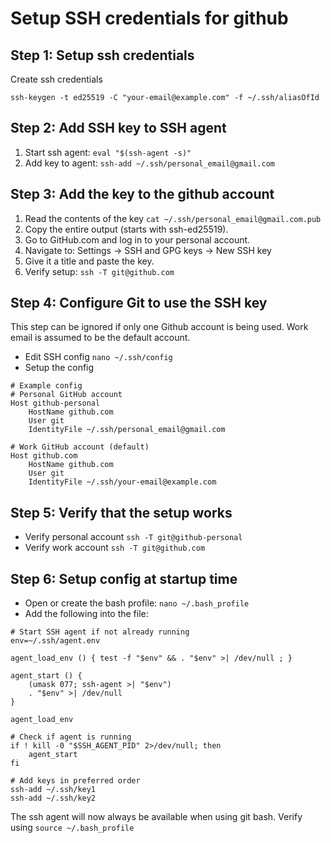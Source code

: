 # Setup SSH credentials for github
## Step 1: Setup ssh credentials
Create ssh credentials
```
ssh-keygen -t ed25519 -C "your-email@example.com" -f ~/.ssh/aliasOfId
```

## Step 2: Add SSH key to SSH agent
1. Start ssh agent: `eval "$(ssh-agent -s)"`
2. Add key to agent: `ssh-add ~/.ssh/personal_email@gmail.com`

## Step 3: Add the key to the github account
1. Read the contents of the key `cat ~/.ssh/personal_email@gmail.com.pub`
2. Copy the entire output (starts with ssh-ed25519).
3. Go to GitHub.com and log in to your personal account.
4. Navigate to: Settings → SSH and GPG keys → New SSH key
5. Give it a title and paste the key.
6. Verify setup: `ssh -T git@github.com`

## Step 4: Configure Git to use the SSH key
This step can be ignored if only one Github account is being used.
Work email is assumed to be the default account.

- Edit SSH config `nano ~/.ssh/config`
- Setup the config
```
# Example config
# Personal GitHub account
Host github-personal
	HostName github.com
	User git
	IdentityFile ~/.ssh/personal_email@gmail.com

# Work GitHub account (default)
Host github.com
	HostName github.com
	User git
	IdentityFile ~/.ssh/your-email@example.com
```

## Step 5: Verify that the setup works
- Verify personal account `ssh -T git@github-personal`
- Verify work account `ssh -T git@github.com`

## Step 6: Setup config at startup time
- Open or create the bash profile: `nano ~/.bash_profile`
- Add the following into the file:
```
# Start SSH agent if not already running
env=~/.ssh/agent.env

agent_load_env () { test -f "$env" && . "$env" >| /dev/null ; }

agent_start () {
    (umask 077; ssh-agent >| "$env")
    . "$env" >| /dev/null
}

agent_load_env

# Check if agent is running
if ! kill -0 "$SSH_AGENT_PID" 2>/dev/null; then
    agent_start
fi

# Add keys in preferred order
ssh-add ~/.ssh/key1
ssh-add ~/.ssh/key2
```
The ssh agent will now always be available when using git bash.
Verify using `source ~/.bash_profile`
